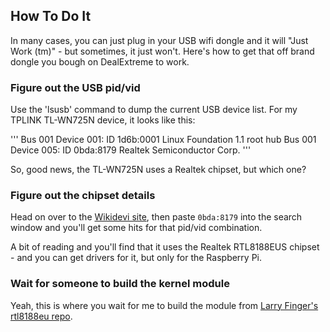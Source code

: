 ## How To Do It

In many cases, you can just plug in your USB wifi dongle and it will "Just Work (tm)" - but sometimes, it just won't. Here's how to get that off brand dongle you bough on DealExtreme to work.

### Figure out the USB pid/vid

Use the 'lsusb' command to dump the current USB device list. For my TPLINK TL-WN725N device, it looks like this:

'''
Bus 001 Device 001: ID 1d6b:0001 Linux Foundation 1.1 root hub
Bus 001 Device 005: ID 0bda:8179 Realtek Semiconductor Corp.
'''

So, good news, the TL-WN725N uses a Realtek chipset, but which one?

### Figure out the chipset details

Head on over to the [Wikidevi site](http://wikidevi.com/wiki/Main_Page), then paste `0bda:8179` into the search window and you'll get some hits for that pid/vid combination.

A bit of reading and you'll find that it uses the Realtek RTL8188EUS chipset - and you can get drivers for it, but only for the Raspberry Pi.

### Wait for someone to build the kernel module

Yeah, this is where you wait for me to build the module from [Larry Finger's rtl8188eu repo](https://github.com/lwfinger/rtl8188eu.git).


